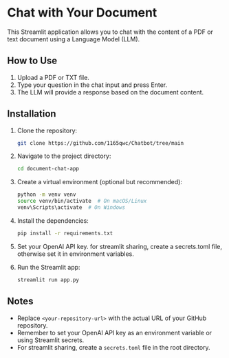 # Chat with Your Document

This Streamlit application allows you to chat with the content of a PDF or text document using a Language Model (LLM).

## How to Use

1.  Upload a PDF or TXT file.
2.  Type your question in the chat input and press Enter.
3.  The LLM will provide a response based on the document content.

## Installation

1.  Clone the repository:

    ```bash
    git clone https://github.com/1165qwc/Chatbot/tree/main
    ```

2.  Navigate to the project directory:

    ```bash
    cd document-chat-app
    ```

3.  Create a virtual environment (optional but recommended):

    ```bash
    python -m venv venv
    source venv/bin/activate  # On macOS/Linux
    venv\Scripts\activate  # On Windows
    ```

4.  Install the dependencies:

    ```bash
    pip install -r requirements.txt
    ```

5. Set your OpenAI API key. for streamlit sharing, create a secrets.toml file, otherwise set it in environment variables.

6.  Run the Streamlit app:

    ```bash
    streamlit run app.py
    ```

## Notes

* Replace `<your-repository-url>` with the actual URL of your GitHub repository.
* Remember to set your OpenAI API key as an environment variable or using Streamlit secrets.
* For streamlit sharing, create a `secrets.toml` file in the root directory.
